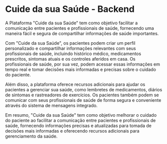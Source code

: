 
# Cuide da sua Saúde - Backend

A Plataforma "Cuide da sua Saúde" tem como objetivo facilitar a comunicação entre pacientes e profissionais de saúde, fornecendo uma maneira fácil e segura de compartilhar informações de saúde importantes.

Com "Cuide da sua Saúde", os pacientes podem criar um perfil personalizado e compartilhar informações relevantes com seus profissionais de saúde, incluindo histórico médico, medicamentos prescritos, sintomas atuais e os controles aferidos em casa. Os profissionais de saúde, por sua vez, podem acessar essas informações em tempo real e tomar decisões mais informadas e precisas sobre o cuidado do paciente.

Além disso, a plataforma oferece recursos adicionais para ajudar os pacientes a gerenciar sua saúde, como lembretes de medicamentos, diários de sintomas e rastreadores de exercícios. Os pacientes também podem se comunicar com seus profissionais de saúde de forma segura e conveniente através do sistema de mensagens integrado.

Em resumo, "Cuide da sua Saúde" tem como objetivo melhorar o cuidado do paciente ao facilitar a comunicação entre pacientes e profissionais de saúde, fornecendo informações precisas e atualizadas para tomada de decisões mais informadas e oferecendo recursos adicionais para gerenciamento da saúde.


